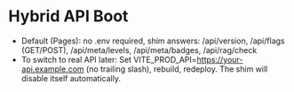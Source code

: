 # Hybrid API Boot

- Default (Pages): no .env required, shim answers:
    /api/version, /api/flags (GET/POST), /api/meta/levels, /api/meta/badges, /api/rag/check
- To switch to real API later:
    Set VITE_PROD_API=https://your-api.example.com (no trailing slash),
    rebuild, redeploy. The shim will disable itself automatically.
